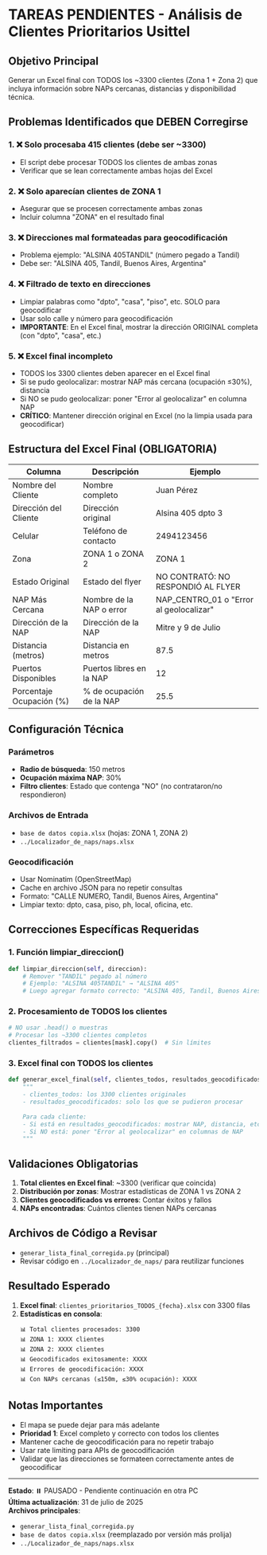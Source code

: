# TAREAS PENDIENTES - Análisis de Clientes Prioritarios Usittel

## Objetivo Principal
Generar un Excel final con TODOS los ~3300 clientes (Zona 1 + Zona 2) que incluya información sobre NAPs cercanas, distancias y disponibilidad técnica.

## Problemas Identificados que DEBEN Corregirse

### 1. ❌ Solo procesaba 415 clientes (debe ser ~3300)
- El script debe procesar TODOS los clientes de ambas zonas
- Verificar que se lean correctamente ambas hojas del Excel

### 2. ❌ Solo aparecían clientes de ZONA 1
- Asegurar que se procesen correctamente ambas zonas
- Incluir columna "ZONA" en el resultado final

### 3. ❌ Direcciones mal formateadas para geocodificación
- Problema ejemplo: "ALSINA 405TANDIL" (número pegado a Tandil)
- Debe ser: "ALSINA 405, Tandil, Buenos Aires, Argentina"

### 4. ❌ Filtrado de texto en direcciones
- Limpiar palabras como "dpto", "casa", "piso", etc. SOLO para geocodificar
- Usar solo calle y número para geocodificación
- **IMPORTANTE**: En el Excel final, mostrar la dirección ORIGINAL completa (con "dpto", "casa", etc.)

### 5. ❌ Excel final incompleto
- TODOS los 3300 clientes deben aparecer en el Excel final
- Si se pudo geolocalizar: mostrar NAP más cercana (ocupación ≤30%), distancia
- Si NO se pudo geolocalizar: poner "Error al geolocalizar" en columna NAP
- **CRÍTICO**: Mantener dirección original en Excel (no la limpia usada para geocodificar)

## Estructura del Excel Final (OBLIGATORIA)

| Columna | Descripción | Ejemplo |
|---------|-------------|---------|
| Nombre del Cliente | Nombre completo | Juan Pérez |
| Dirección del Cliente | Dirección original | Alsina 405 dpto 3 |
| Celular | Teléfono de contacto | 2494123456 |
| Zona | ZONA 1 o ZONA 2 | ZONA 1 |
| Estado Original | Estado del flyer | NO CONTRATÓ: NO RESPONDIÓ AL FLYER |
| NAP Más Cercana | Nombre de la NAP o error | NAP_CENTRO_01 o "Error al geolocalizar" |
| Dirección de la NAP | Dirección de la NAP | Mitre y 9 de Julio |
| Distancia (metros) | Distancia en metros | 87.5 |
| Puertos Disponibles | Puertos libres en la NAP | 12 |
| Porcentaje Ocupación (%) | % de ocupación de la NAP | 25.5 |

## Configuración Técnica

### Parámetros
- **Radio de búsqueda**: 150 metros
- **Ocupación máxima NAP**: 30%
- **Filtro clientes**: Estado que contenga "NO" (no contrataron/no respondieron)

### Archivos de Entrada
- `base de datos copia.xlsx` (hojas: ZONA 1, ZONA 2)
- `../Localizador_de_naps/naps.xlsx`

### Geocodificación
- Usar Nominatim (OpenStreetMap) 
- Cache en archivo JSON para no repetir consultas
- Formato: "CALLE NUMERO, Tandil, Buenos Aires, Argentina"
- Limpiar texto: dpto, casa, piso, ph, local, oficina, etc.

## Correcciones Específicas Requeridas

### 1. Función limpiar_direccion()
```python
def limpiar_direccion(self, direccion):
    # Remover "TANDIL" pegado al número
    # Ejemplo: "ALSINA 405TANDIL" → "ALSINA 405"
    # Luego agregar formato correcto: "ALSINA 405, Tandil, Buenos Aires, Argentina"
```

### 2. Procesamiento de TODOS los clientes
```python
# NO usar .head() o muestras
# Procesar los ~3300 clientes completos
clientes_filtrados = clientes[mask].copy()  # Sin límites
```

### 3. Excel final con TODOS los clientes
```python
def generar_excel_final(self, clientes_todos, resultados_geocodificados):
    """
    - clientes_todos: los 3300 clientes originales
    - resultados_geocodificados: solo los que se pudieron procesar
    
    Para cada cliente:
    - Si está en resultados_geocodificados: mostrar NAP, distancia, etc.
    - Si NO está: poner "Error al geolocalizar" en columnas de NAP
    """
```

## Validaciones Obligatorias

1. **Total clientes en Excel final**: ~3300 (verificar que coincida)
2. **Distribución por zonas**: Mostrar estadísticas de ZONA 1 vs ZONA 2
3. **Clientes geocodificados vs errores**: Contar éxitos y fallos
4. **NAPs encontradas**: Cuántos clientes tienen NAPs cercanas

## Archivos de Código a Revisar

- `generar_lista_final_corregida.py` (principal)
- Revisar código en `../Localizador_de_naps/` para reutilizar funciones

## Resultado Esperado

1. **Excel final**: `clientes_prioritarios_TODOS_{fecha}.xlsx` con 3300 filas
2. **Estadísticas en consola**:
   ```
   📊 Total clientes procesados: 3300
   📊 ZONA 1: XXXX clientes
   📊 ZONA 2: XXXX clientes
   📊 Geocodificados exitosamente: XXXX
   📊 Errores de geocodificación: XXXX
   📊 Con NAPs cercanas (≤150m, ≤30% ocupación): XXXX
   ```

## Notas Importantes

- El mapa se puede dejar para más adelante
- **Prioridad 1**: Excel completo y correcto con todos los clientes
- Mantener cache de geocodificación para no repetir trabajo
- Usar rate limiting para APIs de geocodificación
- Validar que las direcciones se formateen correctamente antes de geocodificar

---

**Estado**: ⏸️ PAUSADO - Pendiente continuación en otra PC  
**Última actualización**: 31 de julio de 2025  
**Archivos principales**: 
- `generar_lista_final_corregida.py`
- `base de datos copia.xlsx` (reemplazado por versión más prolija)
- `../Localizador_de_naps/naps.xlsx`

